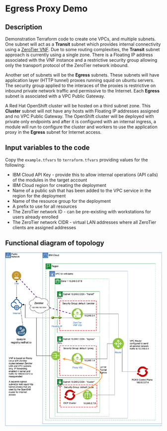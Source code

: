 # Egress Proxy Demo

## Description

Demonstration Terraform code to create one VPCs, and multiple subnets. One subnet will act as a **Transit** subnet which provides internal connectivity using a [ZeroTier VNF](https://github.com/timroster/terraform-vsi-zerotier-edge.git). Due to some routing complexities, the **Transit** subnet approach is currently using a single zone. There is a Floating IP address associated with the VNF instance and a restrictive security group allowing only the transport protocol of the ZeroTier network inbound.

Another set of subnets will be the **Egress** subnets. These subnets will have application layer (HTTP tunnel) proxies running squid on ubuntu servers. The security group applied to the interaces of the proxies is restrictive on inbound private network traffic and permissive to the Internet. Each **Egress** subnet is associated with a VPC Public Gateway.

A Red Hat OpenShift cluster will be hosted on a third subnet zone. This **Cluster** subnet will not have any hosts with Floating IP addresses assigned and no VPC Public Gateway. The OpenShift cluster will be deployed with private only endpoints and after it is configured with an internal ingress, a module will run to configure the cluster and workers to use the application proxy in the **Egress** subnet for Internet access.

## Input variables to the code

Copy the `example.tfvars` to `terraform.tfvars` providing values for the following:

* IBM Cloud API Key - provide this to allow internal operations (API calls) of the modules in the target account
* IBM Cloud region for creating the deployment
* Name of a public ssh that has been added to the VPC service in the region for the deployment
* Name of the resource group for the deployment
* A prefix to use for all resources
* The ZeroTier network ID - can be pre-existing with workstations for users already enrolled
* The ZeroTier network CIDR - virtual LAN addresses where all ZeroTier clients are assigned addresses

## Functional diagram of topology

![ diagram of VPC topology ](image/ztvnf-multi-subnet.png)
